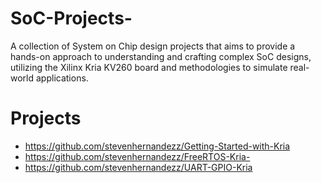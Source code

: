 # SoC-Projects-
A collection of System on Chip design projects that aims to provide a hands-on approach to understanding and crafting complex SoC designs, utilizing the Xilinx Kria KV260 board and methodologies to simulate real-world applications.

# Projects
* https://github.com/stevenhernandezz/Getting-Started-with-Kria
* https://github.com/stevenhernandezz/FreeRTOS-Kria-
* https://github.com/stevenhernandezz/UART-GPIO-Kria
